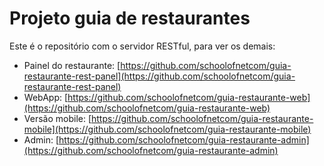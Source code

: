 # Projeto guia de restaurantes

Este é o repositório com o servidor RESTful, para ver os demais:

 - Painel do restaurante: [https://github.com/schoolofnetcom/guia-restaurante-rest-panel](https://github.com/schoolofnetcom/guia-restaurante-rest-panel)
 - WebApp: [https://github.com/schoolofnetcom/guia-restaurante-web](https://github.com/schoolofnetcom/guia-restaurante-web)
 - Versão mobile: [https://github.com/schoolofnetcom/guia-restaurante-mobile](https://github.com/schoolofnetcom/guia-restaurante-mobile)
 - Admin: [https://github.com/schoolofnetcom/guia-restaurante-admin](https://github.com/schoolofnetcom/guia-restaurante-admin)
 
